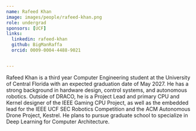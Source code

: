 ```yaml
---
name: Rafeed Khan
image: images/people/rafeed-khan.png
role: undergrad
sponsors: [UCF]
links:
  linkedin: rafeed-khan
  github: BigManRaffa
  orcid: 0009-0004-4488-9021


---
```


Rafeed Khan is a third year Computer Engineering student at the University of Central Florida with an expected graduation date of May 2027. He has a strong background in hardware design, control systems, and autonomous robotics. Outside of DRACO, he is a Project Lead and primary CPU and Kernel designer of the IEEE Gaming CPU Project, as well as the embedded lead for the IEEE UCF SEC Robotics Competition and the ACM Autonomous Drone Project, Kestrel. He plans to pursue graduate school to specialize in Deep Learning for Computer Architecture.
